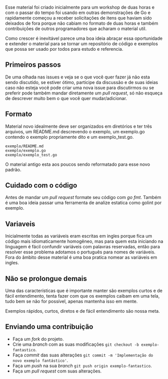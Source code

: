 Esse material foi criado inicialmente para um workshop de duas horas e com o passar do tempo foi usando em outras demonstrações de Go e rapidamente começou a receber solicitações de itens que haviam sido deixados de fora porque não cabiam no formato de duas horas e também contribuições de outros programadores que acharam o material util.

Como crescer é inevitável parece uma boa ideia abraçar essa oportunidade e extender o material para se tornar um repositório de código e exemplos que possa ser usado por todos para estudo e referencia.

## Primeiros passos

De uma olhada nas issues e veja se o que você quer fazer já não esta sendo discutido, se estiver ótimo, participe da discussão e de suas ideias caso não esteja você pode criar uma nova issue para discutirmos ou se preferir pode também mandar diretamente um _pull request_, só não esqueça de descrever muito bem o que você quer mudar/adicionar.

## Formato

Material novo idealmente deve ser organizados em diretórios e ter três arquivos, um README.md descrevendo o exemplo, um exemplo.go contendo o exemplo propriamente dito e um exemplo_test.go.

```
exemplo/README.md
exemplo/exemplo.go
exemplo/exemplo_test.go
```

O material antigo esta aos poucos sendo reformatado para esse novo padrão.

## Cuidado com o código

Antes de mandar um _pull request_ formate seu código com _go fmt_. Também é uma boa ideia passar uma ferramenta de analize estatica como golint por exemplo.

## Variaveis 

Inicialmente todas as variáveis eram escritas em ingles porque fica um código mais idiomaticamente homogêneo, mas para quem esta iniciando na linguagem é fácil confundir variáveis com palavras reservadas, então para resolver esse problema adotamos o português para nomes de variáveis. Fora do âmbito desse material é uma boa pratica nomear as variáveis em ingles.


## Não se prolongue demais

Uma das características que é importante manter são exemplos curtos e de fácil entendimento, tenta fazer com que os exemplos caibam em uma tela, tudo bem se não for possível, apenas mantenha isso em mente.

Exemplos rápidos, curtos, diretos e de fácil entendimento são nossa meta.

## Enviando uma contribuição

- Faça um _fork_ do projeto.
- Crie uma _branch_ com as suas modificações `git checkout -b exemplo-fantastico`.
- Faça _commit_ das suas alterações `git commit -m 'Implementação do novo exemplo fantástico'`.
- Faça um _push_ na sua _branch_ `git push origin exemplo-fantastico`.
- Faça um _pull request_ com suas alterações.
